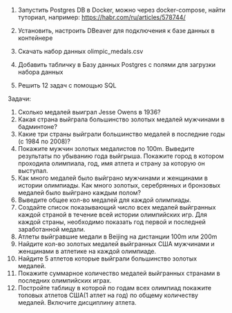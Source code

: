 1. Запустить Postgres DB в Docker, можно через docker-compose, найти туториал, например: https://habr.com/ru/articles/578744/

2. Установить, настроить DBeaver для подключения к базе данных в контейнере
 
3. Скачать набор данных  olimpic_medals.csv

4. Добавить табличку в Базу данных Postgres с полями для загрузки набора данных

5. Решить 12 задач с помощью SQL


Задачи:

1. Сколько медалей выиграл Jesse Owens в 1936?
2. Какая страна выйграла большинство золотых медалей мужчинами в бадминтоне?
3. Какие три страны выйграли большинство медалей в последние годы (с 1984 по 2008)?
4. Покажите мужчин золотых медалистов по 100m. Выведите результаты по убыванию года выйгрыша. Покажите город в котором проходила олимпиала, год, имя атлета и страну за которую он выступал.
5. Как много медалей было выйграно мужчинами и женщинами в истории олимпиады. Как много золотых, серебрянных и бронзовых медалей было выйграно каждым полом?
6. Выведите общее кол-во медалей для каждой олимпиады.
7. Создайте список показывающий число всех медалей выйгранных каждой страной в течение всей истории олимпийских игр. Для каждой страны, необходимо показать год первой и последней заработанной медали.
8. Атлеты выйгравшие медали в Beijing на дистанции 100m или 200m
9. Найдите кол-во золотых медалей выйгранных США мужчинами и женщинами в атлетике на каждой олимпиаде.
10. Найдите 5 атлетов которые выйграли большинство золотых медалей.
11. Покажите суммарное количество медалей выйгранных странами в последних олимпийских играх.
12. Постройте таблицу в которой по годам всех олимпиад покажите топовых атлетов США(1 атлет на год) по общему количеству медалей. Включите дисциплину атлета.
